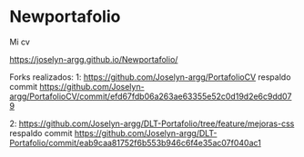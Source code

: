 # Newportafolio
Mi cv 

https://joselyn-argg.github.io/Newportafolio/

Forks realizados:
1: https://github.com/Joselyn-argg/PortafolioCV respaldo commit https://github.com/Joselyn-argg/PortafolioCV/commit/efd67fdb06a263ae63355e52c0d19d2e6c9dd079

2: https://github.com/Joselyn-argg/DLT-Portafolio/tree/feature/mejoras-css respaldo commit https://github.com/Joselyn-argg/DLT-Portafolio/commit/eab9caa81752f6b553b946c6f4e35ac07f040ac1
